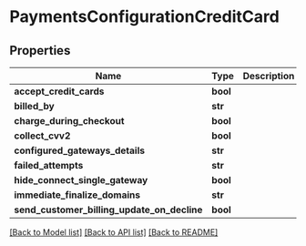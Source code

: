 # PaymentsConfigurationCreditCard

## Properties
Name | Type | Description | Notes
------------ | ------------- | ------------- | -------------
**accept_credit_cards** | **bool** |  | [optional] 
**billed_by** | **str** |  | [optional] 
**charge_during_checkout** | **bool** |  | [optional] 
**collect_cvv2** | **bool** |  | [optional] 
**configured_gateways_details** | **str** |  | [optional] 
**failed_attempts** | **str** |  | [optional] 
**hide_connect_single_gateway** | **bool** |  | [optional] 
**immediate_finalize_domains** | **str** |  | [optional] 
**send_customer_billing_update_on_decline** | **bool** |  | [optional] 

[[Back to Model list]](../README.md#documentation-for-models) [[Back to API list]](../README.md#documentation-for-api-endpoints) [[Back to README]](../README.md)


